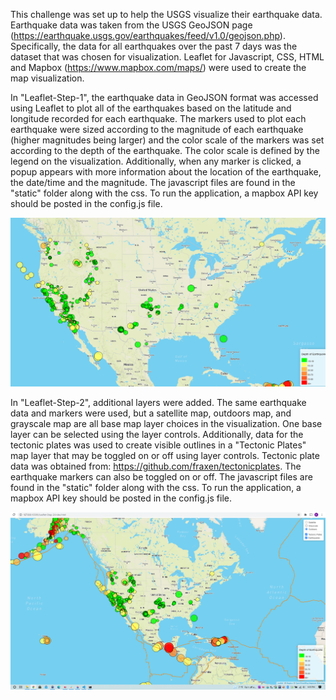 This challenge was set up to help the USGS visualize their earthquake data. Earthquake data was taken from the USGS GeoJSON page (https://earthquake.usgs.gov/earthquakes/feed/v1.0/geojson.php). Specifically, the data for all earthquakes over the past 7 days was the dataset that was chosen for visualization. Leaflet for Javascript, CSS, HTML and Mapbox (https://www.mapbox.com/maps/) were used to create the map visualization.  

In "Leaflet-Step-1", the earthquake data in GeoJSON format was accessed using Leaflet to plot all of the earthquakes based on the latitude and longitude recorded for each earthquake. The markers used to plot each earthquake were sized according to the magnitude of each earthquake (higher magnitudes being larger) and the color scale of the markers was set according to the depth of the earthquake. The color scale is defined by the legend on the visualization. Additionally, when any marker is clicked, a popup appears with more information about the location of the earthquake, the date/time and the magnitude. The javascript files are found in the "static" folder along with the css. To run the application, a mapbox API key should be posted in the config.js file. 

![](Images/level1.png)

In "Leaflet-Step-2", additional layers were added. The same earthquake data and markers were used, but a satellite map, outdoors map, and grayscale map are all base map layer choices in the visualization. One base layer can be selected using the layer controls. Additionally, data for the tectonic plates was used to create visible outlines in a "Tectonic Plates" map layer that may be toggled on or off using layer controls. Tectonic plate data was obtained from: https://github.com/fraxen/tectonicplates. The earthquake markers can also be toggled on or off. The javascript files are found in the "static" folder along with the css. To run the application, a mapbox API key should be posted in the config.js file.  

![](Images/level2.png)
